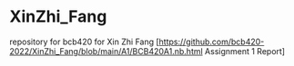 # XinZhi_Fang
repository for bcb420 for Xin Zhi Fang
[https://github.com/bcb420-2022/XinZhi_Fang/blob/main/A1/BCB420A1.nb.html Assignment 1 Report]
